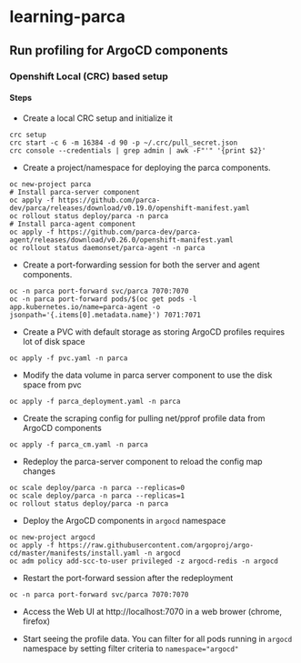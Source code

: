 # learning-parca

## Run profiling for ArgoCD components

### Openshift Local (CRC) based setup


#### Steps

- Create a local CRC setup and initialize it
```
crc setup
crc start -c 6 -m 16384 -d 90 -p ~/.crc/pull_secret.json
crc console --credentials | grep admin | awk -F"'" '{print $2}'
```

- Create a project/namespace for deploying the parca components.
```
oc new-project parca
# Install parca-server component
oc apply -f https://github.com/parca-dev/parca/releases/download/v0.19.0/openshift-manifest.yaml
oc rollout status deploy/parca -n parca
# Install parca-agent component
oc apply -f https://github.com/parca-dev/parca-agent/releases/download/v0.26.0/openshift-manifest.yaml
oc rollout status daemonset/parca-agent -n parca
```

- Create a port-forwarding session for both the server and agent components.
```
oc -n parca port-forward svc/parca 7070:7070
oc -n parca port-forward pods/$(oc get pods -l app.kubernetes.io/name=parca-agent -o jsonpath='{.items[0].metadata.name}') 7071:7071
```

- Create a PVC with default storage as storing ArgoCD profiles requires lot of disk space
```
oc apply -f pvc.yaml -n parca
```

- Modify the data volume in parca server component to use the disk space from pvc
```
oc apply -f parca_deployment.yaml -n parca
```
- Create the scraping config for pulling net/pprof profile data from ArgoCD components
```
oc apply -f parca_cm.yaml -n parca
```

- Redeploy the parca-server component to reload the config map changes
```
oc scale deploy/parca -n parca --replicas=0
oc scale deploy/parca -n parca --replicas=1
oc rollout status deploy/parca -n parca
```

- Deploy the ArgoCD components in `argocd` namespace
```
oc new-project argocd
oc apply -f https://raw.githubusercontent.com/argoproj/argo-cd/master/manifests/install.yaml -n argocd
oc adm policy add-scc-to-user privileged -z argocd-redis -n argocd
```

- Restart the port-forward session after the redeployment
```
oc -n parca port-forward svc/parca 7070:7070
```

- Access the Web UI at http://localhost:7070 in a web brower (chrome, firefox)

- Start seeing the profile data. You can filter for all pods running in `argocd` namespace by setting filter criteria to `namespace="argocd"`


